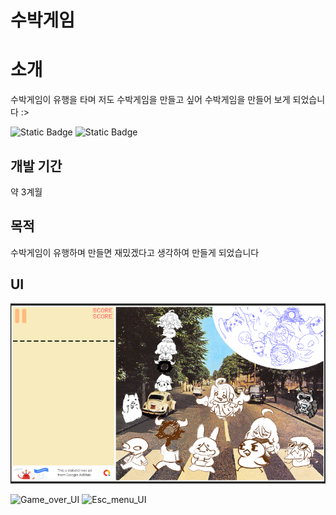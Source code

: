 # 수박게임

# 소개
수박게임이 유행을 타며 저도 수박게임을 만들고 싶어 수박게임을 만들어 보게 되었습니다 :>

![Static Badge](https://img.shields.io/badge/unity-%23808080?logo=Unity)
![Static Badge](https://img.shields.io/badge/C%23-%23808080?logo=C%23)

## 개발 기간
약 3계월

## 목적
수박게임이 유행하며 만들면 재밌겠다고 생각하여
만들게 되었습니다

## UI
![메인페이지](https://github.com/heh-heh/watermelon_game/blob/main/%EC%88%98%EB%B0%95%EA%B2%8C%EC%9E%84.png)   

![Game_over_UI](https://file.notion.so/f/f/3f3ee5b6-c1e9-471a-ae2c-ee59ce1bc0d3/6aa88444-b27d-494a-b9af-de2b4f1f47a9/Untitled.png?id=0993223e-956f-4445-8495-c38d606d26b0&table=block&spaceId=3f3ee5b6-c1e9-471a-ae2c-ee59ce1bc0d3&expirationTimestamp=1703311200000&signature=tqPh0HE2CMmQp3F-TTjGygHZ6PiSA5R2KakFHmtUjz4&downloadName=Untitled.png)   ![Esc_menu_UI ](https://www.notion.so/signed/https%3A%2F%2Fprod-files-secure.s3.us-west-2.amazonaws.com%2F3f3ee5b6-c1e9-471a-ae2c-ee59ce1bc0d3%2Fd1cbf12d-5f62-41bc-af7d-0ebc388eb6c3%2FUntitled.png?table=block&id=d5fb1333-19d5-4453-9efb-c27685b79d80&spaceId=3f3ee5b6-c1e9-471a-ae2c-ee59ce1bc0d3&name=Untitled.png&userId=f7d4766f-133d-49f5-b021-ea6271be607f&cache=v2)   
